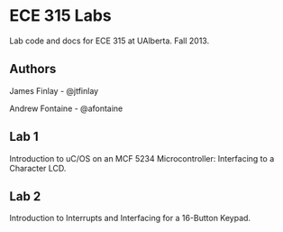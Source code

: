ECE 315 Labs
============
Lab code and docs for ECE 315 at UAlberta. Fall 2013.

Authors
-------
James Finlay - @jtfinlay

Andrew Fontaine - @afontaine

Lab 1
-----
Introduction to uC/OS on an MCF 5234 Microcontroller: Interfacing to a 
Character LCD.

Lab 2
-----
Introduction to Interrupts and Interfacing for a 16-Button Keypad.
